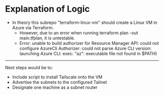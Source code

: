 # Explanation of Logic
- In theory this subrepo "terraform-linux-vm" should create a Linux VM in Azure via Terraform. 
    - However, due to an error when running terraform plan -out main.tfplan, it is untestable.
    - Error: unable to build authorizer for Resource Manager API: could not configure AzureCli Authorizer: could not parse Azure CLI version: launching Azure CLI: exec: "az": executable file not found in $PATH) 
---
Next steps would be to:
- Include script to install Tailscale onto the VM
- Advertise the subnets to the configured Tailnet
- Designate one machine as a subnet router